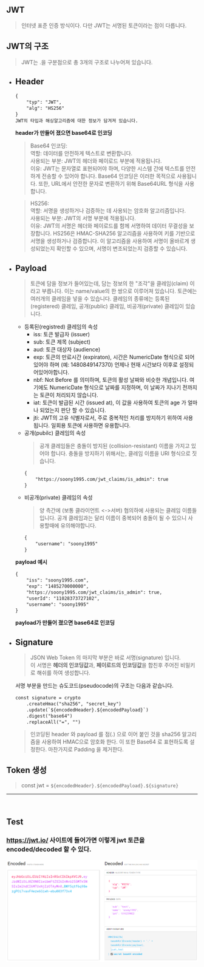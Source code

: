 ## JWT
> 인터넷 표준 인증 방식이다. 다만 JWT는 서명된 토큰이라는 점이 다릅니다. 

## JWT의 구조 
> JWT는 .을 구분점으로 총 3개의 구조로 나누어져 있습니다.
- ## Header
    ```
    {
        "typ": "JWT",
        "alg": "HS256"
    }
    JWT의 타입과 해싱알고리즘에 대한 정보가 담겨져 있습니다.
    ```
    **header가 만들어 졌으면 base64로 인코딩**
    > Base64 인코딩:   
    역할: 데이터를 안전하게 텍스트로 변환합니다.   
    사용되는 부분: JWT의 헤더와 페이로드 부분에 적용됩니다.   
    이유: JWT는 문자열로 표현되어야 하며, 다양한 시스템 간에 텍스트를 안전하게 전송할 수 있어야 합니다. Base64 인코딩은 이러한 목적으로 사용됩니다. 또한, URL에서 안전한 문자로 변환하기 위해 Base64URL 형식을 사용합니다.

    > HS256:   
    역할: 서명을 생성하거나 검증하는 데 사용되는 암호화 알고리즘입니다.  
    사용되는 부분: JWT의 서명 부분에 적용됩니다.   
    이유: JWT의 서명은 헤더와 페이로드를 함께 서명하여 데이터 무결성을 보장합니다. HS256은 HMAC-SHA256 알고리즘을 사용하여 키를 기반으로 서명을 생성하거나 검증합니다. 이 알고리즘을 사용하여 서명이 올바르게 생성되었는지 확인할 수 있으며, 서명이 변조되었는지 검증할 수 있습니다.

- ## Payload
    > 토큰에 담을 정보가 들어있는데, 담는 정보의 한 "조각"을 클레임(claim) 이라고 부릅니다. 이는 name/value의 한 쌍으로 이루어져 있습니다. 토큰에는 여러개의 클레임을 넣을 수 있습니다. 클레임의 종류에는 등록된(registered) 클레임, 공개(public) 클레임, 비공개(private) 클레임이 있습니다.
    - 등록된(registred) 클레임의 속성
        - iss: 토큰 발급자 (issuer)
        - sub: 토큰 제목 (subject)
        - aud: 토큰 대상자 (audience)
        - exp: 토큰의 만료시간 (expiraton), 시간은 NumericDate 형식으로 되어있어야 하며 (예: 1480849147370) 언제나 현재 시간보다 이후로 설정되어있어야합니다.
        - nbf: Not Before 를 의미하며, 토큰의 활성 날짜와 비슷한 개념입니다. 여기에도 NumericDate 형식으로 날짜를 지정하며, 이 날짜가 지나기 전까지는 토큰이 처리되지 않습니다.
        - iat: 토큰이 발급된 시간 (issued at), 이 값을 사용하여 토큰의 age 가 얼마나 되었는지 판단 할 수 있습니다.
        - jti: JWT의 고유 식별자로서, 주로 중복적인 처리를 방지하기 위하여 사용됩니다. 일회용 토큰에 사용하면 유용합니다.
    - 공개(pubilc) 클레임의 속성
        > 공개 클레임들은 충돌이 방지된 (collision-resistant) 이름을 가지고 있어야 합니다. 충돌을 방지하기 위해서는, 클레임 이름을 URI 형식으로 짓습니다.
        ```
        {
            "https://soony1995.com/jwt_claims/is_admin": true
        }
        ```
    - 비공개(private) 클레임의 속성
        > 양 측간에 (보통 클라이언트 <->서버) 협의하에 사용되는 클레임 이름들입니다. 공개 클레임과는 달리 이름이 중복되어 충돌이 될 수 있으니 사용할때에 유의해야합니다.
        ```
        {
            "username": "soony1995"
        }
        ```
    **payload 예시**  
    ```
    {
        "iss": "soony1995.com",
        "exp": "1485270000000",
        "https://soony1995.com/jwt_claims/is_admin": true,
        "userId": "11028373727102",
        "username": "soony1995"
    }
    ```
    **payload가 만들어 졌으면 base64로 인코딩**
- ## Signature   
    > JSON Web Token 의 마지막 부분은 바로 서명(signature) 입니다.   
    이 서명은 **헤더의 인코딩값**과, **페이로드의 인코딩값**을 합친후 주어진 비밀키로 해쉬를 하여 생성합니다.

    서명 부분을 만드는 슈도코드(pseudocode)의 구조는 다음과 같습니다.
    ```
    const signature = crypto
        .createHmac("sha256", "secret_key")
        .update(`${encodedHeader}.${encodedPayload}`)
        .digest("base64")
        .replaceAll("=", "")
    ```
    > 인코딩된 header 와 payload 를 점(.) 으로 이어 붙인 것을 sha256 알고리즘을 사용하여 HMAC으로 암호화 한다. 이 또한 Base64 로 표현하도록 설정한다. 마찬가지로 Padding 을 제거한다.

## Token 생성 
> const jwt = `${encodedHeader}.${encodedPayload}.${signature}`

<hr>
<br>

## Test
### https://jwt.io/ 사이트에 들어가면 이렇게 jwt 토큰을 encoded/decoded 할 수 있다.
![Alt text](image.png)
